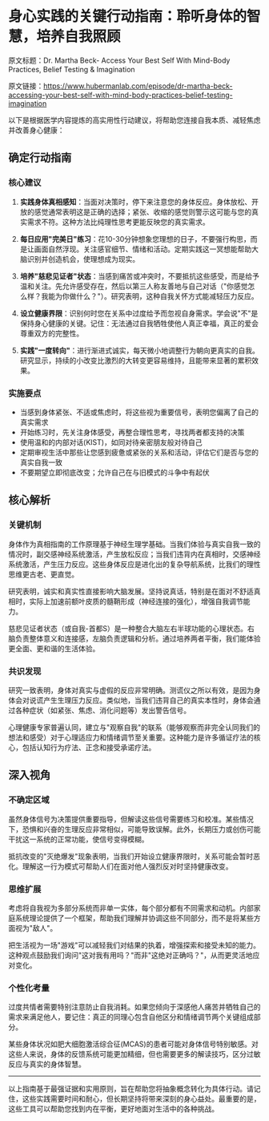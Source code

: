 # 身心实践的关键行动指南：聆听身体的智慧，培养自我照顾

原文标题：Dr. Martha Beck- Access Your Best Self With Mind-Body Practices, Belief Testing & Imagination

原文链接：https://www.hubermanlab.com/episode/dr-martha-beck-accessing-your-best-self-with-mind-body-practices-belief-testing-imagination

<YouTube videoId="nOgypsWKjm4" />

以下是根据医学内容提炼的高实用性行动建议，将帮助您连接自我本质、减轻焦虑并改善身心健康：

## 确定行动指南

### 核心建议
1. **实践身体真相感知**：当面对决策时，停下来注意您的身体反应。身体放松、开放的感觉通常表明这是正确的选择；紧张、收缩的感觉则警示这可能与您的真实需求不符。这种方法比纯理性思考更能反映您的真实需求。

2. **每日应用"完美日"练习**：花10-30分钟想象您理想的日子，不要强行构思，而是让画面自然浮现。关注感官细节、情绪和活动。定期实践这一冥想能帮助大脑识别并创造机会，使理想成为现实。

3. **培养"慈悲见证者"状态**：当感到痛苦或冲突时，不要抵抗这些感受，而是给予温和关注。先允许感受存在，然后以第三人称友善地与自己对话（"你感觉怎么样？我能为你做什么？"）。研究表明，这种自我关怀方式能减轻压力反应。

4. **设立健康界限**：识别何时您在关系中过度给予而忽视自身需求。学会说"不"是保持身心健康的关键。记住：无法通过自我牺牲使他人真正幸福，真正的爱会尊重双方的完整性。

5. **实践"一度转向"**：进行渐进式诚实，每天微小地调整行为朝向更真实的自我。研究显示，持续的小改变比激烈的大转变更容易维持，且能带来显著的累积效果。

### 实施要点
- 当感到身体紧张、不适或焦虑时，将这些视为重要信号，表明您偏离了自己的真实需求
- 开始练习时，先关注身体感受，再整合理性思考，寻找两者都支持的决策
- 使用温和的内部对话(KIST)，如同对待亲密朋友般对待自己
- 定期审视生活中那些让您感到疲惫或紧张的关系和活动，评估它们是否与您的真实自我一致
- 不要期望立即彻底改变；允许自己在与旧模式的斗争中有起伏

## 核心解析

### 关键机制
身体作为真相指南的工作原理基于神经生理学基础。当我们体验与真实自我一致的情况时，副交感神经系统激活，产生放松反应；当我们违背内在真相时，交感神经系统激活，产生压力反应。这些身体反应是进化出的复杂导航系统，比我们的理性思维更古老、更直觉。

研究表明，诚实和真实性直接影响大脑发展。坚持说真话，特别是在面对不舒适真相时，实际上加速前额叶皮质的髓鞘形成（神经连接的强化），增强自我调节能力。

慈悲见证者状态（或自我-首都S）是一种整合大脑左右半球功能的心理状态。右脑负责整体意义和连接感，左脑负责逻辑和分析。通过培养两者平衡，我们能体验更全面、更和谐的生活体验。

### 共识发现
研究一致表明，身体对真实与虚假的反应非常明确。测谎仪之所以有效，是因为身体会对说谎产生生理压力反应。类似地，当我们违背自己的真实本性时，身体会通过各种症状（如紧张、焦虑、消化问题等）发出警告信号。

心理健康专家普遍认同，建立与"观察自我"的联系（能够观察而非完全认同我们的想法和感受）对于心理适应力和情绪调节至关重要。这种能力是许多循证疗法的核心，包括认知行为疗法、正念和接受承诺疗法。

## 深入视角

### 不确定区域
虽然身体信号为决策提供重要指导，但解读这些信号需要练习和校准。某些情况下，恐惧和兴奋的生理反应非常相似，可能导致误解。此外，长期压力或创伤可能干扰这一系统的正常功能，使信号变得模糊。

抵抗改变的"灭绝爆发"现象表明，当我们开始设立健康界限时，关系可能会暂时恶化。理解这一行为模式可帮助人们在面对他人强烈反对时坚持健康改变。

### 思维扩展
考虑将自我视为多部分系统而非单一实体，每个部分都有不同需求和动机。内部家庭系统理论提供了一个框架，帮助我们理解并协调这些不同部分，而不是将某些方面视为"敌人"。

把生活视为一场"游戏"可以减轻我们对结果的执着，增强探索和接受未知的能力。这种观点鼓励我们询问"这对我有用吗？"而非"这绝对正确吗？"，从而更灵活地应对变化。

### 个性化考量
过度共情者需要特别注意防止自我消耗。如果您倾向于深感他人痛苦并牺牲自己的需求来满足他人，要记住：真正的同理心包含自他区分和情绪调节两个关键组成部分。

某些身体状况如肥大细胞激活综合征(MCAS)的患者可能对身体信号特别敏感。对这些人来说，身体的反馈系统可能更加精细，但也需要更多的解读技巧，区分过敏反应与真实的身体智慧。

---

以上指南基于最强证据和实用原则，旨在帮助您将抽象概念转化为具体行动。请记住，这些实践需要时间和耐心，但长期坚持将带来深刻的身心益处。最重要的是，这些工具可以帮助您找到内在平衡，更好地面对生活中的各种挑战。
